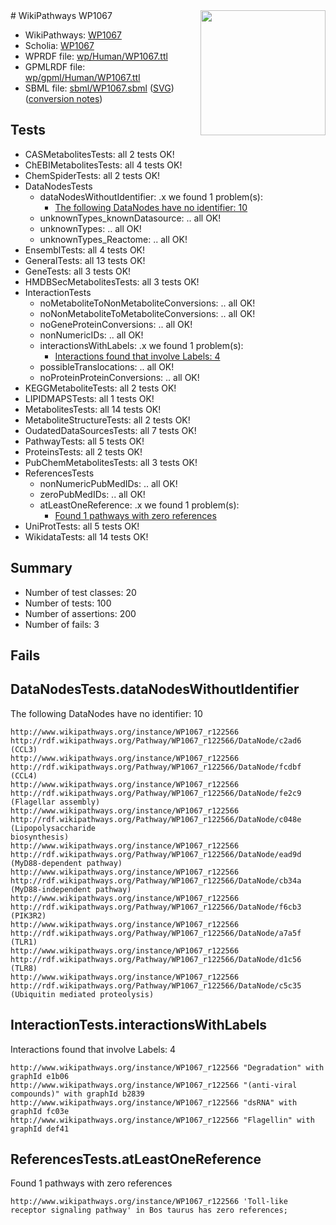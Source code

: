 <img style="float: right; width: 200px" src="../logo.png" />
# WikiPathways WP1067

* WikiPathways: [WP1067](https://identifiers.org/wikipathways:WP1067)
* Scholia: [WP1067](https://scholia.toolforge.org/wikipathways/WP1067)
* WPRDF file: [wp/Human/WP1067.ttl](../wp/Human/WP1067.ttl)
* GPMLRDF file: [wp/gpml/Human/WP1067.ttl](../wp/gpml/Human/WP1067.ttl)
* SBML file: [sbml/WP1067.sbml](../sbml/WP1067.sbml) ([SVG](../sbml/WP1067.svg)) ([conversion notes](../sbml/WP1067.txt))

## Tests
* CASMetabolitesTests: all 2 tests OK!
* ChEBIMetabolitesTests: all 4 tests OK!
* ChemSpiderTests: all 2 tests OK!
* DataNodesTests
    * dataNodesWithoutIdentifier: .x we found 1 problem(s):
        * [The following DataNodes have no identifier: 10](#8792c490)
    * unknownTypes_knownDatasource: .. all OK!
    * unknownTypes: .. all OK!
    * unknownTypes_Reactome: .. all OK!
* EnsemblTests: all 4 tests OK!
* GeneralTests: all 13 tests OK!
* GeneTests: all 3 tests OK!
* HMDBSecMetabolitesTests: all 3 tests OK!
* InteractionTests
    * noMetaboliteToNonMetaboliteConversions: .. all OK!
    * noNonMetaboliteToMetaboliteConversions: .. all OK!
    * noGeneProteinConversions: .. all OK!
    * nonNumericIDs: .. all OK!
    * interactionsWithLabels: .x we found 1 problem(s):
        * [Interactions found that involve Labels: 4](#630d267b)
    * possibleTranslocations: .. all OK!
    * noProteinProteinConversions: .. all OK!
* KEGGMetaboliteTests: all 2 tests OK!
* LIPIDMAPSTests: all 1 tests OK!
* MetabolitesTests: all 14 tests OK!
* MetaboliteStructureTests: all 2 tests OK!
* OudatedDataSourcesTests: all 7 tests OK!
* PathwayTests: all 5 tests OK!
* ProteinsTests: all 2 tests OK!
* PubChemMetabolitesTests: all 3 tests OK!
* ReferencesTests
    * nonNumericPubMedIDs: .. all OK!
    * zeroPubMedIDs: .. all OK!
    * atLeastOneReference: .x we found 1 problem(s):
        * [Found 1 pathways with zero references](#35eb778e)
* UniProtTests: all 5 tests OK!
* WikidataTests: all 14 tests OK!


## Summary

* Number of test classes: 20
* Number of tests: 100
* Number of assertions: 200
* Number of fails: 3

## Fails

<a name="8792c490" />

## DataNodesTests.dataNodesWithoutIdentifier

The following DataNodes have no identifier: 10
```
http://www.wikipathways.org/instance/WP1067_r122566 http://rdf.wikipathways.org/Pathway/WP1067_r122566/DataNode/c2ad6 (CCL3)
http://www.wikipathways.org/instance/WP1067_r122566 http://rdf.wikipathways.org/Pathway/WP1067_r122566/DataNode/fcdbf (CCL4)
http://www.wikipathways.org/instance/WP1067_r122566 http://rdf.wikipathways.org/Pathway/WP1067_r122566/DataNode/fe2c9 (Flagellar assembly)
http://www.wikipathways.org/instance/WP1067_r122566 http://rdf.wikipathways.org/Pathway/WP1067_r122566/DataNode/c048e (Lipopolysaccharide
biosynthesis)
http://www.wikipathways.org/instance/WP1067_r122566 http://rdf.wikipathways.org/Pathway/WP1067_r122566/DataNode/ead9d (MyD88-dependent pathway)
http://www.wikipathways.org/instance/WP1067_r122566 http://rdf.wikipathways.org/Pathway/WP1067_r122566/DataNode/cb34a (MyD88-independent pathway)
http://www.wikipathways.org/instance/WP1067_r122566 http://rdf.wikipathways.org/Pathway/WP1067_r122566/DataNode/f6cb3 (PIK3R2)
http://www.wikipathways.org/instance/WP1067_r122566 http://rdf.wikipathways.org/Pathway/WP1067_r122566/DataNode/a7a5f (TLR1)
http://www.wikipathways.org/instance/WP1067_r122566 http://rdf.wikipathways.org/Pathway/WP1067_r122566/DataNode/d1c56 (TLR8)
http://www.wikipathways.org/instance/WP1067_r122566 http://rdf.wikipathways.org/Pathway/WP1067_r122566/DataNode/c5c35 (Ubiquitin mediated proteolysis)
```

<a name="630d267b" />

## InteractionTests.interactionsWithLabels

Interactions found that involve Labels: 4
```
http://www.wikipathways.org/instance/WP1067_r122566 "Degradation" with graphId e1b06
http://www.wikipathways.org/instance/WP1067_r122566 "(anti-viral compounds)" with graphId b2839
http://www.wikipathways.org/instance/WP1067_r122566 "dsRNA" with graphId fc03e
http://www.wikipathways.org/instance/WP1067_r122566 "Flagellin" with graphId def41
```

<a name="35eb778e" />

## ReferencesTests.atLeastOneReference

Found 1 pathways with zero references
```
http://www.wikipathways.org/instance/WP1067_r122566 'Toll-like receptor signaling pathway' in Bos taurus has zero references; 
```

